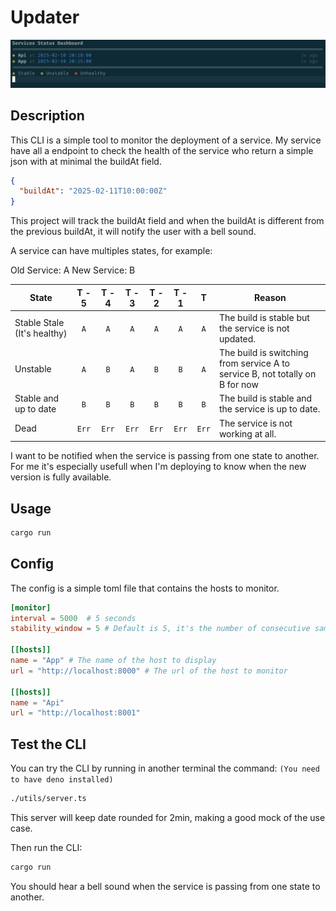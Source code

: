 # Updater

![A screen shot of the CLI running](./assets/image.png)

## Description

This CLI is a simple tool to monitor the deployment of a service. My service have all a endpoint to check the health of the service who return a simple json with at minimal the buildAt field.

```json
{
  "buildAt": "2025-02-11T10:00:00Z"
}
```

This project will track the buildAt field and when the buildAt is different from the previous buildAt, it will notify the user with a bell sound.

A service can have multiples states, for example:

Old Service: A
New Service: B

| State                       | T - 5 | T - 4 | T - 3 | T - 2 | T - 1 |   T   | Reason                                                                       |
| --------------------------- | :---: | :---: | :---: | :---: | :---: | :---: | ---------------------------------------------------------------------------- |
| Stable Stale (It's healthy) |  `A`  |  `A`  |  `A`  |  `A`  |  `A`  |  `A`  | The build is stable but the service is not updated.                          |
| Unstable                    |  `A`  |  `B`  |  `A`  |  `B`  |  `B`  |  `A`  | The build is switching from service A to service B, not totally on B for now |
| Stable and up to date       |  `B`  |  `B`  |  `B`  |  `B`  |  `B`  |  `B`  | The build is stable and the service is up to date.                           |
| Dead                        | `Err` | `Err` | `Err` | `Err` | `Err` | `Err` | The service is not working at all.                                           |

I want to be notified when the service is passing from one state to another.
For me it's especially usefull when I'm deploying to know when the new version is fully available.

## Usage

```bash
cargo run
```

## Config

The config is a simple toml file that contains the hosts to monitor.

```toml
[monitor]
interval = 5000  # 5 seconds
stability_window = 5 # Default is 5, it's the number of consecutive same value to consider the service as stable

[[hosts]]
name = "App" # The name of the host to display
url = "http://localhost:8000" # The url of the host to monitor

[[hosts]]
name = "Api"
url = "http://localhost:8001"
```

## Test the CLI

You can try the CLI by running in another terminal the command: `(You need to have deno installed)`

```bash
./utils/server.ts
```

This server will keep date rounded for 2min, making a good mock of the use case.

Then run the CLI:

```bash
cargo run
```

You should hear a bell sound when the service is passing from one state to another.

